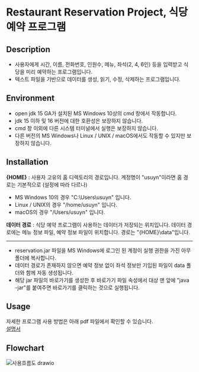 # Restaurant Reservation Project, 식당 예약 프로그램

## Description 

- 사용자에게 시간, 이름, 전화번호, 인원수, 메뉴, 좌석(2, 4, 6인) 등을 입력받고 식당을 미리 예약하는 프로그램입니다.
- 텍스트 파일을 기반으로 데이터를 생성, 읽기, 수정, 삭제하는 프로그램입니다.

## Environment

- open jdk 15 GA가 설치된 MS Windows 10상의 cmd 창에서 작동합니다.
- jdk 15 이하 및 16 버전에 대한 호환성은 보장하지 않습니다.
- cmd 창 이외에 다른 시스템 터미널에서 실행은 보장하지 않습니다.
- 다른 버전의 MS Windows나 Linux / UNIX / macOS에서도 작동할 수 있지만 보장하지 않습니다.

## Installation

**{HOME}** : 사용자 고유의 홈 디렉토리의 경로입니다. 계정명이 "usuyn"이라면 홈 경로는 기본적으로 (설정에 따라 다르나)  
 - MS Windows 10의 경우 "C:\Users\usuyn" 입니다.  
 - Linux / UNIX의 경우 "/home/usuyn" 입니다.  
 - macOS의 경우 "/Users/usuyn" 입니다.  

**데이터 경로** : 식당 예약 프로그램이 사용하는 데이터가 저장되는 위치입니다. 데이터 경로에는 메뉴 정보 파일, 예약 정보 파일이 위치합니다. 경로는 "{HOME}\data"입니다.

***

- reservation.jar 파일을 MS Windows에 로그인 된 계정이 실행 권한을 가진 아무 폴더에 복사합니다.
- 데이터 경로가 존재하지 않으면 예약 정보 없이 좌석 정보만 기입된 파일이 data 폴더와 함께 자동 생성됩니다.
- 해당 jar 파일의 바로가기를 생성한 후 바로가기 파일 속성에서 대상 맨 앞에 "java -jar"를 붙여주면 바로가기를 클릭하는 것으로 실행됩니다.

## Usage

자세한 프로그램 사용 방법은 아래 pdf 파일에서 확인할 수 있습니다.  
[설명서](https://github.com/usuyn/restaurant-reservation/files/7488968/default.pdf)

## Flowchart

![사용흐름도 drawio](https://user-images.githubusercontent.com/68963707/139960539-1ac5be70-6ea2-4b4f-9b59-de23c0bdc120.png)
